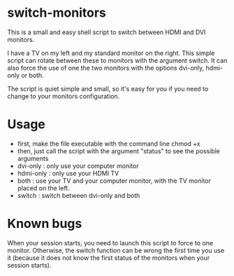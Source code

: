 switch-monitors
===============

This is a small and easy shell script to switch between HDMI and DVI monitors.

I have a TV on my left and my standard monitor on the right. This simple script can rotate between these to monitors with the argument switch. It can also force the use of one the two monitors with the options dvi-only, hdmi-only or both.

The script is quiet simple and small, so it's easy for you if you need to change to your monitors configuration.

Usage
===============
* first, make the file executable with the command line chmod +x 
* then, just call the script with the argument "status" to see the possible arguments
* dvi-only : only use your computer monitor
* hdmi-only : only use your HDMI TV
* both : use your TV and your computer monitor, with the TV monitor placed on the left.
* switch : switch between dvi-only and both


Known bugs
===============
When your session starts, you need to launch this script to force to one monitor. Otherwise, the switch function can be wrong the first time you use it (because it does not know the first status of the monitors when your session starts).
